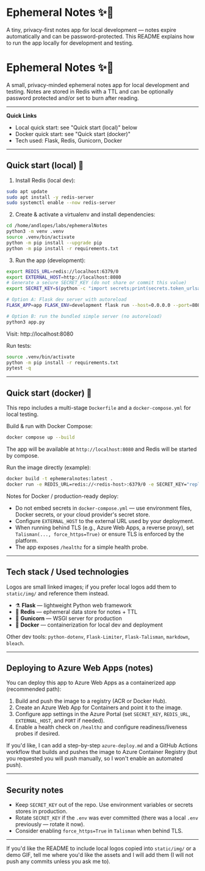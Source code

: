 # Ephemeral Notes ✨📝

A tiny, privacy-first notes app for local development — notes expire automatically and can be password-protected. This README explains how to run the app locally for development and testing.

# Ephemeral Notes ✨📝

A small, privacy-minded ephemeral notes app for local development and testing. Notes are stored in Redis with a TTL and can be optionally password protected and/or set to burn after reading.

---

**Quick Links**

- Local quick start: see "Quick start (local)" below
- Docker quick start: see "Quick start (docker)"
- Tech used: Flask, Redis, Gunicorn, Docker

---

## Quick start (local) 🚀

1) Install Redis (local dev):

```bash
sudo apt update
sudo apt install -y redis-server
sudo systemctl enable --now redis-server
```

2) Create & activate a virtualenv and install dependencies:

```bash
cd /home/andlopes/labs/ephemeralNotes
python3 -m venv .venv
source .venv/bin/activate
python -m pip install --upgrade pip
python -m pip install -r requirements.txt
```

3) Run the app (development):

```bash
export REDIS_URL=redis://localhost:6379/0
export EXTERNAL_HOST=http://localhost:8080
# Generate a secure SECRET_KEY (do not share or commit this value)
export SECRET_KEY=$(python -c "import secrets;print(secrets.token_urlsafe(32))")

# Option A: Flask dev server with autoreload
FLASK_APP=app FLASK_ENV=development flask run --host=0.0.0.0 --port=8080

# Option B: run the bundled simple server (no autoreload)
python3 app.py
```

Visit: http://localhost:8080

Run tests:

```bash
source .venv/bin/activate
python -m pip install -r requirements.txt
pytest -q
```

---

## Quick start (docker) 🐳

This repo includes a multi-stage `Dockerfile` and a `docker-compose.yml` for local testing.

Build & run with Docker Compose:

```bash
docker compose up --build
```

The app will be available at `http://localhost:8080` and Redis will be started by compose.

Run the image directly (example):

```bash
docker build -t ephemeralnotes:latest .
docker run -e REDIS_URL=redis://<redis-host>:6379/0 -e SECRET_KEY="replace-me" -p 8080:8080 ephemeralnotes:latest
```

Notes for Docker / production-ready deploy:

- Do not embed secrets in `docker-compose.yml` — use environment files, Docker secrets, or your cloud provider's secret store.
- Configure `EXTERNAL_HOST` to the external URL used by your deployment.
- When running behind TLS (e.g., Azure Web Apps, a reverse proxy), set `Talisman(..., force_https=True)` or ensure TLS is enforced by the platform.
- The app exposes `/healthz` for a simple health probe.

---

## Tech stack / Used technologies

Logos are small linked images; if you prefer local logos add them to `static/img/` and reference them instead.

- ⚗️ **Flask** — lightweight Python web framework
- 🧠 **Redis** — ephemeral data store for notes + TTL
- 🦄 **Gunicorn** — WSGI server for production
- 🐳 **Docker** — containerization for local dev and deployment

Other dev tools: `python-dotenv`, `Flask-Limiter`, `Flask-Talisman`, `markdown`, `bleach`.

---

## Deploying to Azure Web Apps (notes)

You can deploy this app to Azure Web Apps as a containerized app (recommended path):

1. Build and push the image to a registry (ACR or Docker Hub).
2. Create an Azure Web App for Containers and point it to the image.
3. Configure app settings in the Azure Portal (set `SECRET_KEY`, `REDIS_URL`, `EXTERNAL_HOST`, and `PORT` if needed).
4. Enable a health check on `/healthz` and configure readiness/liveness probes if desired.

If you'd like, I can add a step-by-step `azure-deploy.md` and a GitHub Actions workflow that builds and pushes the image to Azure Container Registry (but you requested you will push manually, so I won't enable an automated push).

---

## Security notes

- Keep `SECRET_KEY` out of the repo. Use environment variables or secrets stores in production.
- Rotate `SECRET_KEY` if the `.env` was ever committed (there was a local `.env` previously — rotate it now).
- Consider enabling `force_https=True` in `Talisman` when behind TLS.

---

If you'd like the README to include local logos copied into `static/img/` or a demo GIF, tell me where you'd like the assets and I will add them (I will not push any commits unless you ask me to).

